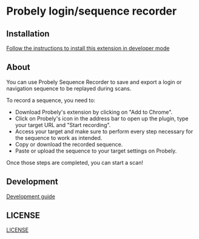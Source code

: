 # Probely login/sequence recorder

## Installation

[Follow the instructions to install this extension in developer mode](./INSTALL.md)

## About

You can use Probely Sequence Recorder to save and export a login or navigation sequence to be replayed during scans.

To record a sequence, you need to:

- Download Probely's extension by clicking on "Add to Chrome".
- Click on Probely's icon in the address bar to open up the plugin, type your target URL and "Start recording".
- Access your target and make sure to perform every step necessary for the sequence to work as intended.
- Copy or download the recorded sequence.
- Paste or upload the sequence to your target settings on Probely.

Once those steps are completed, you can start a scan!

## Development

[Development guide](./DEVELOPMENT.md)

## LICENSE

[LICENSE](./LICENSE)
